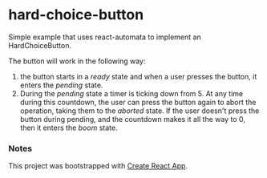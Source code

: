 # hard-choice-button

Simple example that uses react-automata to implement an HardChoiceButton.

The button will work in the following way:
1. the button starts in a *ready* state and when a user presses the button, it enters the *pending* state.
2. During the *pending* state a timer is ticking down from 5. At any time during this countdown, the user can press the button again to abort the operation, taking them to the *aborted* state. If the user doesn't press the button during pending, and the countdown makes it all the way to 0, then it enters the *boom* state.

### Notes

This project was bootstrapped with [Create React App](https://github.com/facebookincubator/create-react-app).
